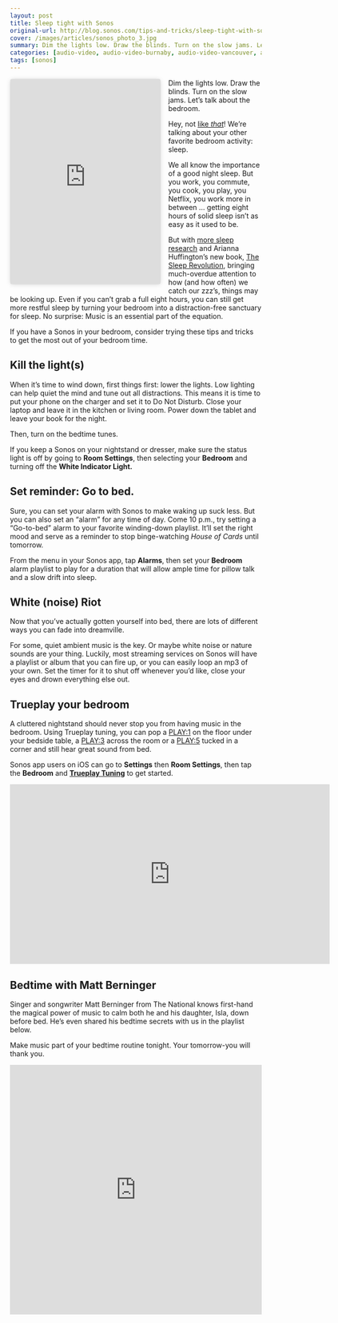 ```yaml
---
layout: post
title: Sleep tight with Sonos
original-url: http://blog.sonos.com/tips-and-tricks/sleep-tight-with-sonos
cover: /images/articles/sonos_photo_3.jpg
summary: Dim the lights low. Draw the blinds. Turn on the slow jams. Let’s talk about the bedroom. Hey, not like that! We’re talking about your other favorite bedroom activity, sleep. We all know the importance of a good night sleep. But you work, you commute, you cook, you play, you Netflix, you work more in between...
categories: [audio-video, audio-video-burnaby, audio-video-vancouver, audio-video-richmond]
tags: [sonos]
---
```

<div class="entry-content">
	<div style="float: left; margin-right: 15px;">
		<iframe class="instagram-media instagram-media-rendered" id="instagram-embed-0" src="https://www.instagram.com/p/BAU2JgxjlQU/embed/captioned/?v=6" allowtransparency="true" frameborder="0" height="410" data-instgrm-payload-id="instagram-media-payload-0" scrolling="no" style="border: 0px; margin: 1px; max-width: 658px; width: calc(100% - 2px); border-radius: 4px; box-shadow: rgba(0, 0, 0, 0.498039) 0px 0px 1px 0px, rgba(0, 0, 0, 0.14902) 0px 1px 10px 0px; display: block; padding: 0px; background: rgb(255, 255, 255);"></iframe>
		<p><script src="//platform.instagram.com/en_US/embeds.js" async="" defer="defer"></script>
	</p></div>
	<p><script src="//platform.instagram.com/en_US/embeds.js" async="" defer="defer"></script></p>
	<p>Dim the lights low. Draw the blinds. Turn on the slow jams. Let’s talk about the bedroom.</p>
	<p>Hey, not <a href="http://musicmakesithome.com/post/138963664002/turn-up-the-heat">like </a><a href="http://musicmakesithome.com/post/138963664002/turn-up-the-heat"><em>that</em></a>! We’re talking about your other favorite bedroom activity: sleep.</p>
	<p>We all know the importance of a good night sleep. But you work, you commute, you cook, you play, you Netflix, you work more in between … getting eight hours of solid sleep isn’t as easy as it used to be.</p>
	<p>But with <a href="http://healthysleep.med.harvard.edu/healthy/getting/overcoming/tips">more sleep research</a> and Arianna Huffington’s new book, <a href="http://www.huffingtonpost.com/quora/why-arianna-huffington-ca_b_9848524.html">The Sleep Revolution</a>, bringing much-overdue attention to how (and how often) we catch our zzz’s, things may be looking up. Even if you can’t grab a full eight hours, you can still get more restful sleep by turning your bedroom into a distraction-free sanctuary for sleep. No surprise: Music is an essential part of the equation.</p>
	<p>If you have a Sonos in your bedroom, consider trying these tips and tricks to get the most out of your bedroom time.</p>
	<h2><strong>Kill the light(s)</strong></h2>
	<p>When it’s time to wind down, first things first: lower the lights. Low lighting can help quiet the mind and tune out all distractions. This means it is time to put your phone on the charger and set it to Do Not Disturb.&nbsp;Close your laptop and leave it in the kitchen or living room. Power down the tablet and leave your book for the night.</p>
	<p>Then, turn on the bedtime tunes.</p>
	<p>If you keep a Sonos on your nightstand or dresser, make sure the status light is off by going to <strong>Room Settings</strong>, then selecting your <strong>Bedroom</strong> and turning off the <strong>White Indicator Light.</strong></p>
	<h2>Set reminder: Go to bed.</h2>
	<p>Sure, you can set your alarm with Sonos to make waking up suck less. But you can also set an “alarm” for any time of day. Come 10 p.m., try setting a “Go-to-bed” alarm to your favorite winding-down playlist. It’ll set the right mood and serve as a reminder to stop binge-watching <em>House of Cards </em>until tomorrow.</p>
	<p>From the menu in your Sonos app, tap <strong>Alarms</strong>, then set your <strong>Bedroom</strong> alarm playlist to play for a duration that will allow ample time for pillow talk and a slow drift into sleep.</p>
	<h2>White (noise) Riot</h2>
	<p>Now that you’ve actually gotten yourself into bed, there are lots of different ways you can fade into dreamville.</p>
	<p>For some, quiet ambient music is the key. Or maybe white noise or nature sounds are your thing. Luckily, most streaming services on Sonos will have a playlist or album that you can fire up, or you can easily loop an mp3 of your own. Set the timer for it to shut off whenever you’d like, close your eyes and drown everything else out.</p>
	<h2>Trueplay your bedroom</h2>
	<p>A cluttered nightstand should never stop you from having music in the bedroom. Using Trueplay tuning, you can pop a <a href="http://www.sonos.com/shop/play1">PLAY:1</a> on the floor under your bedside table, a <a href="http://www.sonos.com/shop/play3">PLAY:3</a> across the room or a <a href="http://www.sonos.com/shop/play5">PLAY:5</a> tucked in a corner and still hear great sound from bed.</p>
	<p>Sonos app users on iOS can go to <strong>Settings</strong> then <strong>Room Settings</strong>, then tap the <strong>Bedroom</strong> and <strong><a href="http://www.sonos.com/trueplay-speaker-tuning-software" target="_blank">Trueplay Tuning</a></strong> to get started.</p>
	<p><iframe width="640" height="360" src="https://www.youtube.com/embed/8QgJHUy93T0?feature=oembed" frameborder="0" allowfullscreen=""></iframe></p>
	<h2>Bedtime with Matt Berninger</h2>
	<p>Singer and songwriter Matt Berninger from The National knows first-hand the magical power of music to calm both he and his daughter, Isla, down before bed. He’s even shared his bedtime secrets with us in the playlist below.</p>
	<p>Make music part of your bedtime routine tonight. Your tomorrow-you will thank you.</p>
	<p><iframe src="https://playlists.applemusic.com/embed/pl.03d2849b6b3b4ebcaa5426a88e973444?country=us&amp;app=music" width="100%" height="500px" frameborder="0"></iframe></p>
</div>